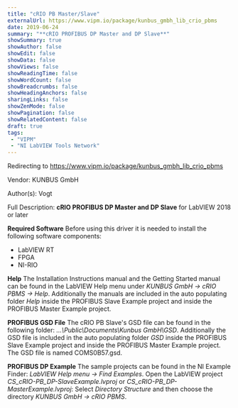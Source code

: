 ```yaml
---
title: "cRIO PB Master/Slave"
externalUrl: https://www.vipm.io/package/kunbus_gmbh_lib_crio_pbms
date: 2019-06-24
summary: "**cRIO PROFIBUS DP Master and DP Slave**"
showSummary: true
showAuthor: false
showEdit: false
showData: false
showViews: false
showReadingTime: false
showWordCount: false
showBreadcrumbs: false
showHeadingAnchors: false
sharingLinks: false
showZenMode: false
showPagination: false
showRelatedContent: false
draft: true
tags:
 - "VIPM"
 - "NI LabVIEW Tools Network"
---
```


Redirecting to https://www.vipm.io/package/kunbus_gmbh_lib_crio_pbms

Vendor: KUNBUS GmbH

Author(s): Vogt
 
Full Description:
**cRIO PROFIBUS DP Master and DP Slave**
for LabVIEW 2018 or later

**Required Software**
Before using this driver it is needed to install the following software components:
   - LabVIEW RT
   - FPGA
   - NI-RIO

**Help**
The Installation Instructions manual and the Getting Started manual can be found in the LabVIEW Help menu under *KUNBUS GmbH -> cRIO PBMS -> Help*.
Additionally the manuals are included in the auto populating folder *Help* inside the PROFIBUS Slave Example project and inside the PROFIBUS Master Example project.

**PROFIBUS GSD File**
The cRIO PB Slave's GSD file can be found in the following folder: *...\\Public\\Documents\\Kunbus GmbH\\GSD*. 
Additionally the GSD file is included in the auto populating folder *GSD* inside the PROFIBUS Slave Example project and inside the PROFIBUS Master Example project.
The GSD file is named COMS0B57.gsd.

**PROFIBUS DP Example**
The sample projects can be found in the NI Example Finder: *LabVIEW Help menu -> Find Examples*.
Open the LabVIEW project *CS_cRIO-PB_DP-SlaveExample.lvproj* or *CS_cRIO-PB_DP-MasterExample.lvproj*: Select *Directory Structure* and then choose the directory *KUNBUS GmbH -> cRIO PBMS*.
